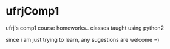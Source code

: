 # ufrjComp1
ufrj's comp1 course homeworks.. classes taught using python2

since i am just trying to learn, any sugestions are welcome =)

